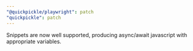 ```yaml
---
"@quickpickle/playwright": patch
"quickpickle": patch
---
```


Snippets are now well supported, producing async/await javascript with appropriate variables.
